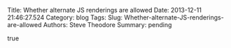 Title: Whether alternate JS renderings are allowed
Date: 2013-12-11 21:46:27.524
Category: blog
Tags: 
Slug: Whether-alternate-JS-renderings-are-allowed
Authors: Steve Theodore
Summary: pending

true

